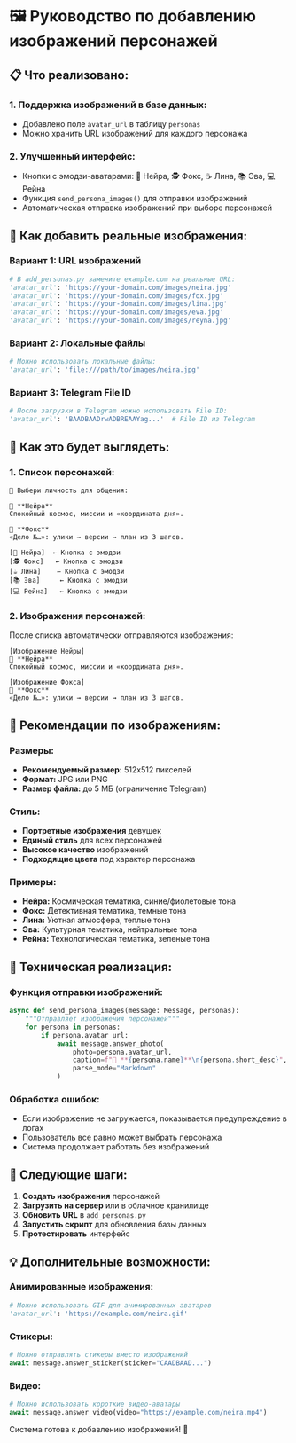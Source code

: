 # 🖼️ Руководство по добавлению изображений персонажей

## 📋 Что реализовано:

### 1. **Поддержка изображений в базе данных:**
- Добавлено поле `avatar_url` в таблицу `personas`
- Можно хранить URL изображений для каждого персонажа

### 2. **Улучшенный интерфейс:**
- Кнопки с эмодзи-аватарами: 🌌 Нейра, 🕵️ Фокс, ☕ Лина, 📚 Эва, 💻 Рейна
- Функция `send_persona_images()` для отправки изображений
- Автоматическая отправка изображений при выборе персонажей

## 🎨 Как добавить реальные изображения:

### Вариант 1: URL изображений
```python
# В add_personas.py замените example.com на реальные URL:
'avatar_url': 'https://your-domain.com/images/neira.jpg'
'avatar_url': 'https://your-domain.com/images/fox.jpg'
'avatar_url': 'https://your-domain.com/images/lina.jpg'
'avatar_url': 'https://your-domain.com/images/eva.jpg'
'avatar_url': 'https://your-domain.com/images/reyna.jpg'
```

### Вариант 2: Локальные файлы
```python
# Можно использовать локальные файлы:
'avatar_url': 'file:///path/to/images/neira.jpg'
```

### Вариант 3: Telegram File ID
```python
# После загрузки в Telegram можно использовать File ID:
'avatar_url': 'BAADBAADrwADBREAAYag...'  # File ID из Telegram
```

## 🚀 Как это будет выглядеть:

### 1. **Список персонажей:**
```
👤 Выбери личность для общения:

👤 **Нейра**
Спокойный космос, миссии и «координата дня».

👤 **Фокс**
«Дело №…»: улики → версии → план из 3 шагов.

[🌌 Нейра]  ← Кнопка с эмодзи
[🕵️ Фокс]   ← Кнопка с эмодзи
[☕ Лина]    ← Кнопка с эмодзи
[📚 Эва]     ← Кнопка с эмодзи
[💻 Рейна]   ← Кнопка с эмодзи
```

### 2. **Изображения персонажей:**
После списка автоматически отправляются изображения:
```
[Изображение Нейры]
👤 **Нейра**
Спокойный космос, миссии и «координата дня».

[Изображение Фокса]
👤 **Фокс**
«Дело №…»: улики → версии → план из 3 шагов.
```

## 📝 Рекомендации по изображениям:

### Размеры:
- **Рекомендуемый размер:** 512x512 пикселей
- **Формат:** JPG или PNG
- **Размер файла:** до 5 МБ (ограничение Telegram)

### Стиль:
- **Портретные изображения** девушек
- **Единый стиль** для всех персонажей
- **Высокое качество** изображений
- **Подходящие цвета** под характер персонажа

### Примеры:
- **Нейра:** Космическая тематика, синие/фиолетовые тона
- **Фокс:** Детективная тематика, темные тона
- **Лина:** Уютная атмосфера, теплые тона
- **Эва:** Культурная тематика, нейтральные тона
- **Рейна:** Технологическая тематика, зеленые тона

## 🔧 Техническая реализация:

### Функция отправки изображений:
```python
async def send_persona_images(message: Message, personas):
    """Отправляет изображения персонажей"""
    for persona in personas:
        if persona.avatar_url:
            await message.answer_photo(
                photo=persona.avatar_url,
                caption=f"👤 **{persona.name}**\n{persona.short_desc}",
                parse_mode="Markdown"
            )
```

### Обработка ошибок:
- Если изображение не загружается, показывается предупреждение в логах
- Пользователь все равно может выбрать персонажа
- Система продолжает работать без изображений

## 🎯 Следующие шаги:

1. **Создать изображения** персонажей
2. **Загрузить на сервер** или в облачное хранилище
3. **Обновить URL** в `add_personas.py`
4. **Запустить скрипт** для обновления базы данных
5. **Протестировать** интерфейс

## 💡 Дополнительные возможности:

### Анимированные изображения:
```python
# Можно использовать GIF для анимированных аватаров
'avatar_url': 'https://example.com/neira.gif'
```

### Стикеры:
```python
# Можно отправлять стикеры вместо изображений
await message.answer_sticker(sticker="CAADBAAD...")
```

### Видео:
```python
# Можно использовать короткие видео-аватары
await message.answer_video(video="https://example.com/neira.mp4")
```

Система готова к добавлению изображений! 🎉
